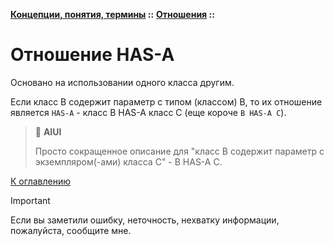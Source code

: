 **[Концепции, понятия, термины](../../README.md#concepts) ::** 
**[Отношения](../../README.md#concepts-relations) ::**
# Отношение HAS-A

Основано на использовании одного класса другим.

Если класс В содержит параметр с типом (классом) В, то их отношение является `HAS-A` - класс В HAS-A класс С (еще короче `В HAS-A С`).

> :thinking: **AIUI**
>
> Просто сокращенное описание для "класс В содержит параметр с экземпляром(-ами) класса С" - В HAS-A С.

[К оглавлению](../../README.md#concepts-relations)

> [!IMPORTANT]
> Если вы заметили ошибку, неточность, нехватку информации, пожалуйста, сообщите мне.
